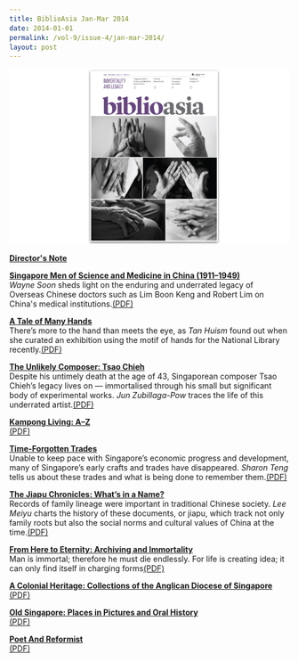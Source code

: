 ```yaml
---
title: BiblioAsia Jan-Mar 2014
date: 2014-01-01
permalink: /vol-9/issue-4/jan-mar-2014/
layout: post
---
```

<img src="/images/vol-9-issue-4/background/covered.jpg">

[<b>Director's Note</b>](/vol-9/issue-4/jan-march-2014/director-note)

[<b>Singapore Men of Science and Medicine in China (1911–1949)</b>](/vol-9/issue-4/jan-march-2014/sg-man-in-china)<br><i>Wayne Soon</i> sheds light on the enduring and underrated legacy of Overseas Chinese doctors such as Lim Boon Keng and Robert Lim on China's medical institutions.[(PDF)](/files/pdf/vol-9/issue-4/v9-issue4_ScienceMedicine.pdf)

[<b>A Tale of Many Hands</b>](/vol-9/issue-4/jan-march-2014/tale-of-many-hands)<br>There’s more to the hand than meets the eye, as <i>Tan Huism</i> found out when she curated an exhibition using the motif of hands for the National Library recently.[(PDF)](/files/pdf/vol-9/issue-4/v9-issue4_ManyHands.pdf)

[<b>The Unlikely Composer: Tsao Chieh</b>](/vol-9/issue-4/jan-march-2014/tsao-chieh)<br>Despite his untimely death at the age of 43, Singaporean composer Tsao Chieh’s legacy lives on — immortalised through his small but significant body of experimental works. <i>Jun Zubillaga-Pow</i> traces the life of this underrated artist.[(PDF)](/files/pdf/vol-9/issue-4/v9-issue4_TsaoChieh.pdf)

[<b>Kampong Living: A–Z</b>](/vol-9/issue-4/jan-march-2014/kampong-living)<br>[(PDF)](/files/pdf/vol-9/issue-4/v9-issue4_KampongLiving.pdf)

[<b>Time-Forgotten Trades</b>](/vol-9/issue-4/jan-march-2014/forgotten-trades)<br>Unable to keep pace with Singapore’s economic progress and development, many of Singapore’s early crafts and trades have disappeared. <i>Sharon Teng</i> tells us about these trades and what is being done to remember them.[(PDF)](/files/pdf/vol-9/issue-4/v9-issue4_ForgottenTrades.pdf)

[<b>The Jiapu Chronicles: What’s in a Name?</b>](/vol-9/issue-4/jan-march-2014/jiapu)<br>Records of family lineage were important in traditional Chinese society. <i>Lee Meiyu</i> charts the history of these documents, or jiapu, which track not only family roots but also the social norms and cultural values of China at the time.[(PDF)](/files/pdf/vol-9/issue-4/v9-issue4_JiapuChronicles.pdf)

[<b>From Here to Eternity: Archiving and Immortality</b>](/vol-9/issue-4/jan-march-2014/archivingimmortality)<br>Man is immortal; therefore he must die endlessly. For life is creating idea; it can only find itself in charging forms[(PDF)](/files/pdf/vol-9/issue-4/v9-issue4_Eternity.pdf)

[<b> A Colonial Heritage:  Collections of the  Anglican Diocese of Singapore</b>](/vol-9/issue-4/jan-march-2014/colonial-heritage)<br>[(PDF)](/files/pdf/vol-9/issue-4/v9-issue4_ColonialHeritage.pdf)

[<b>Old Singapore: Places in Pictures and Oral History</b>](/vol-9/issue-4/jan-march-2014/old-sg)<br>[(PDF)](/files/pdf/vol-9/issue-4/v9-issue4_OldSingapore.pdf)

[<b>Poet And Reformist</b>](/vol-9/issue-4/jan-march-2014/par)<br>[(PDF)](/files/pdf/vol-9/issue-4/v9-issue4_Chinese.pdf)